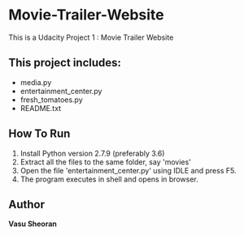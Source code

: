 # Movie-Trailer-Website
This is a Udacity Project 1 : Movie Trailer Website

## This project includes:
- media.py
- entertainment_center.py
- fresh_tomatoes.py
- README.txt

## How To Run
1. Install Python version 2.7.9 (preferably 3.6)
2. Extract all the files to the same folder, say 'movies'
3. Open the file 'entertainment_center.py' using IDLE and press F5.
4. The program executes in shell and opens in browser.

## Author
**Vasu Sheoran**

